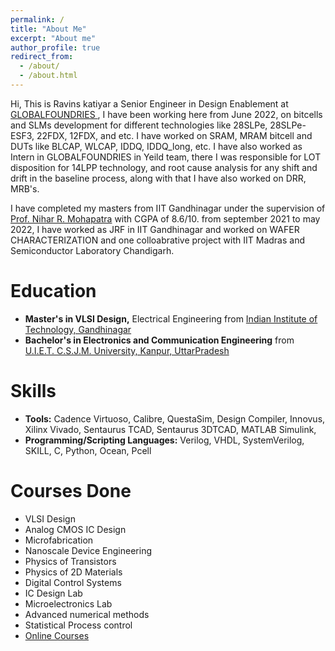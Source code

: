 ```yaml
---
permalink: /
title: "About Me"
excerpt: "About me"
author_profile: true
redirect_from: 
  - /about/
  - /about.html
---
```


Hi,
This is Ravins katiyar a Senior Engineer in Design Enablement at <a href='https://gf.com/'> GLOBALFOUNDRIES </a>, I have been working here from June 2022, on bitcells and SLMs  development for different technologies like 28SLPe, 28SLPe-ESF3, 22FDX, 12FDX, and etc. I have worked on SRAM, MRAM bitcell and DUTs like BLCAP, WLCAP, IDDQ, IDDQ_long, etc. I have also worked as Intern in GLOBALFOUNDRIES in Yeild team, there I was responsible for LOT disposition for 14LPP technology, and root cause analysis for any shift and drift in the baseline process, along with that I have also worked on DRR, MRB's. 

I have completed my masters from IIT Gandhinagar under the supervision of <a href='https://iitgn.ac.in/faculty/ee/fac-nihar'>Prof. Nihar R. Mohapatra</a> with CGPA of 8.6/10. from september 2021 to may 2022, I have worked as JRF in IIT Gandhinagar and worked on WAFER CHARACTERIZATION and one colloabrative project with IIT Madras and Semiconductor Laboratory Chandigarh.

Education
======
* **Master's in VLSI Design,** Electrical Engineering from <a href='https://iitgn.ac.in/'> Indian Institute of Technology, Gandhinagar</a>
* **Bachelor's in Electronics and Communication Engineering** from <a href='http://www.uietkanpur.com/'> U.I.E.T. C.S.J.M. University, Kanpur, UttarPradesh</a>

Skills
======
* **Tools:** Cadence Virtuoso, Calibre, QuestaSim, Design Compiler, Innovus, Xilinx Vivado, Sentaurus TCAD, Sentaurus 3DTCAD, MATLAB Simulink, 
* **Programming/Scripting Languages:** Verilog, VHDL, SystemVerilog, SKILL, C, Python, Ocean, Pcell

Courses Done
======
* VLSI Design
* Analog CMOS IC Design
* Microfabrication
* Nanoscale Device Engineering
* Physics of Transistors
* Physics of 2D Materials
* Digital Control Systems
* IC Design Lab
* Microelectronics Lab
* Advanced numerical methods
* Statistical Process control
* <a href= 'https://nanohub.org/members/287190/courses'> Online Courses </a> 
